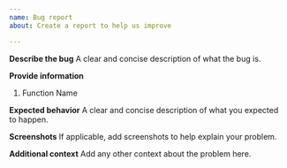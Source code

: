 ```yaml
---
name: Bug report
about: Create a report to help us improve

---
```


**Describe the bug**
A clear and concise description of what the bug is.

**Provide information**
1. Function Name

**Expected behavior**
A clear and concise description of what you expected to happen.

**Screenshots**
If applicable, add screenshots to help explain your problem.

**Additional context**
Add any other context about the problem here.
